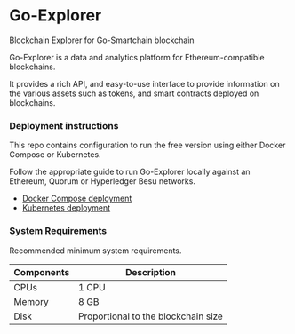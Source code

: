 # Go-Explorer

Blockchain Explorer for Go-Smartchain blockchain


Go-Explorer is a data and analytics platform for Ethereum-compatible blockchains.

It provides a rich API, and easy-to-use interface to provide information on the various assets such as tokens, and smart contracts deployed on blockchains.


### Deployment instructions

This repo contains configuration to run the free version using either Docker Compose or Kubernetes.

Follow the appropriate guide to run Go-Explorer locally against an Ethereum, Quorum or Hyperledger Besu networks.

- [Docker Compose deployment](docker-compose/README.md)
- [Kubernetes deployment](k8s/README.md)

### System Requirements

Recommended minimum system requirements.

| Components | Description |
|-----------|-------------|
|  CPUs        | 1 CPU |
|  Memory      | 8 GB |
|  Disk        | Proportional to the blockchain size |


